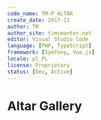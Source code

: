 ```yaml
---
code_name: TM-P_ALTAR
create_date: 2017-11
author: TM
author_site: timsmanter.net
editor: Visual Studio Code
language: [PHP, TypeScript]
framework: [Symfony, Vue.js]
locale: pl_PL
license: Proprietary
status: [Dev, Active]
---
```


# Altar Gallery